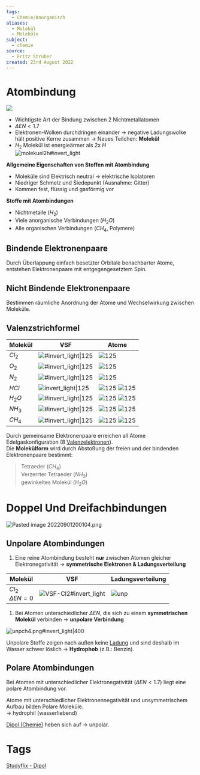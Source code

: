 ```yaml
---
tags:
  - Chemie/Anorganisch
aliases:
  - Molekül
  - Moleküle
subject:
  - chemie
source:
  - Fritz Struber
created: 23rd August 2022
---
```


# Atombindung

![](assets/Atom-bnd.png)
- Wichtigste Art der Bindung zwischen 2 Nichtmetallatomen
- $\Delta EN < 1.7$
- Elektronen-Wolken durchdringen einander $\rightarrow$ negative Ladungswolke hält positive Kerne zusammen $\rightarrow$ Neues Teilchen: **Molekül**
- $H_{2}$ Molekül ist energieärmer als 2x $H$  
![molekuel2h#invert_light](assets/molekuel2h.png)

**Allgemeine Eigenschaften von Stoffen mit Atombindung**
- Moleküle sind Elektrisch neutral $\rightarrow$ elektrische Isolatoren
- Niedriger Schmelz und Siedepunkt (Ausnahme: Gitter)
- Kommen fest, flüssig und gasförmig vor

**Stoffe mit Atombindungen**
- Nichtmetalle ($H_{2}$)
- Viele anorganische Verbindungen ($H_{2}O$)
- Alle organischen Verbindungen ($CH_{4}$, Polymere)

## Bindende Elektronenpaare

Durch Überlappung einfach besetzter Orbitale benachbarter Atome, entstehen Elektronenpaare mit entgegengesetztem Spin.

## Nicht Bindende Elektronenpaare

Bestimmen räumliche Anordnung der Atome und Wechselwirkung zwischen Moleküle.

## Valenzstrichformel

| Molekül  | VSF                    | Atome                                                                               |
| -------- | ---------------------- | ----------------------------------------------------------------------------------- |
| $Cl_{2}$ | ![#invert_light\|125](assets/VSF-Cl2.png) | ![125](assets/Cl.png)                                           |
| $O_{2}$  | ![#invert_light\|125](assets/VSF-O2.png)  | ![125](assets/O.png)                                           |
| $N_{2}$  | ![#invert_light\|125](assets/VSF-N2.png)  | ![125](assets/N.png)                                           |
| $HCl$ | ![invert_light\|125](assets/VSF-HCl.png) | ![125](assets/H.png) ![125](assets/Cl.png) |
| $H_{2}O$ | ![#invert_light\|125](assets/VSF-H2O.png) | ![125](assets/H.png) ![125](assets/O.png)                                                                                     |
| $NH_{3}$ | ![#invert_light\|125](assets/VSF-NH3.png) | ![125](assets/N.png) ![125](assets/H.png)                                                                                    |
| $CH_{4}$ | ![#invert_light\|125](assets/VSF-CH4.png) | ![125](assets/C.png) ![125](assets/H.png)                                                                                   |

Durch gemeinsame Elektronenpaare erreichen all Atome Edelgaskonfiguration (8 [Valenzelektronen](Valenzelektronen.md)).  
Die **Molekülform** wird durch Abstoßung der freien und der bindenden Elektronenpaare bestimmt:

> Tetraeder ($CH_{4}$)  
> Verzerrter Tetraeder ($NH_{3}$)  
> gewinkeltes Molekül ($H_{2}O$)

# Doppel Und Dreifachbindungen

![Pasted image 20220901200104.png](assets/Pasted%20image%2020220901200104.png)

## Unpolare Atombindungen

1. Eine reine Atombindung besteht **nur** zwischen Atomen gleicher Elektronegativität $\rightarrow$ **symmetrische Elektronen & Ladungsverteilung**

| Molekül                   | VSF                             | Ladungsverteilung       |
| ------------------------- | ------------------------------- | ----------------------- |
| $Cl_2$ <br> $\Delta EN=0$ | ![VSF-Cl2#invert_light](assets/VSF-Cl2.png) | ![unp](assets/unp.png) | 

1. Bei Atomen unterschiedlicher $\Delta EN$, die sich zu einem **symmetrischen Molekül** verbinden $\rightarrow$ **unpolare Verbindung**

![unpch4.png#invert_light|400](assets/unpch4.png)

Unpolare Stoffe zeigen nach außen keine [Ladung](../Elektrotechnik/elektrisches%20Feld.md) und sind deshalb im Wasser schwer löslich $\rightarrow$ **Hydrophob** (z.B.: Benzin).

## Polare Atombindungen

Bei Atomen mit unterschiedlicher Elektronegativität ($\Delta EN < 1.7$) liegt eine polare Atombindung vor.

Atome mit unterschiedlicher Elektronennegativität und unsymmetrischem Aufbau bilden Polare Moleküle.  
$\rightarrow$ hydrophil (wasserliebend)  

[Dipol (Chemie)](Dipol%20(Chemie).md) heben sich auf $\rightarrow$ unpolar. 

# Tags

[Studyflix - Dipol](https://studyflix.de/chemie/dipol-2390) 
